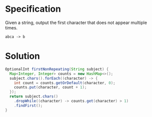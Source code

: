 # Specification

Given a string, output the first character that does not appear multiple times.

`abca -> b`

# Solution

```java
OptionalInt firstNonRepeating(String subject) {
  Map<Integer, Integer> counts = new HashMap<>();
  subject.chars().forEach((character) -> {
    int count = counts.getOrDefault(character, 0);
    counts.put(character, count + 1);
  });
  return subject.chars()
    .dropWhile((character) -> counts.get(character) > 1)
    .findFirst();
}
```